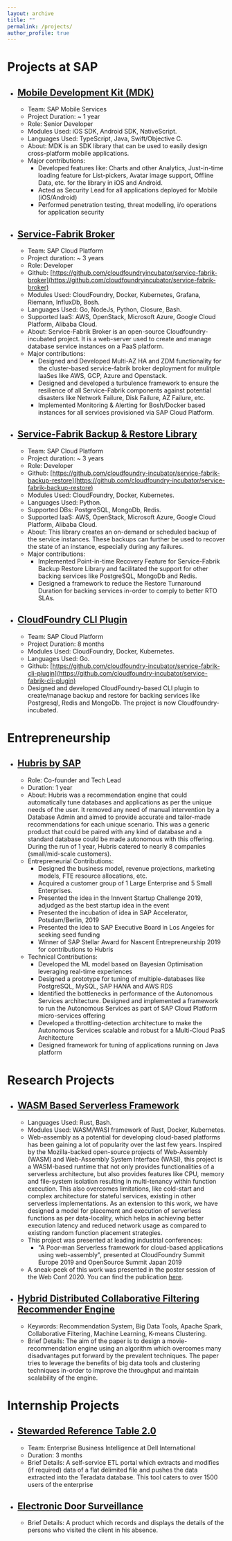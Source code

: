 ```yaml
---
layout: archive
title: ""
permalink: /projects/
author_profile: true
---
```


# Projects at SAP
- ## [Mobile Development Kit (MDK)](#mdk)
    - Team: SAP Mobile Services
    - Project Duration: ~ 1 year
    - Role: Senior Developer
    - Modules Used: iOS SDK, Android SDK, NativeScript.
    - Languages Used: TypeScript, Java, Swift/Objective C.
    - About: MDK is an SDK library that can be used to easily design cross-platform mobile applications.
    - Major contributions:
        - Developed features like: Charts and other Analytics, Just-in-time loading feature for List-pickers, Avatar image support, Offline Data, etc. for the library in iOS and Android.
        - Acted as Security Lead for all applications deployed for Mobile (iOS/Android)
        - Performed penetration testing, threat modelling, i/o operations for application security

- ## [Service-Fabrik Broker](#sf)
    - Team: SAP Cloud Platform
    - Project duration: ~ 3 years
    - Role: Developer
    - Github: [https://github.com/cloudfoundryincubator/service-fabrik-broker](https://github.com/cloudfoundryincubator/service-fabrik-broker)
    - Modules Used: CloudFoundry, Docker, Kubernetes, Grafana, Riemann, InfluxDb, Bosh.
    - Languages Used: Go, NodeJs, Python, Closure, Bash.
    - Supported IaaS: AWS, OpenStack, Microsoft Azure, Google Cloud Platform, Alibaba Cloud. 
    - About: Service-Fabrik Broker is an open-source Cloudfoundry-incubated project. It is a web-server used to create and manage database service instances on a PaaS platform.
    - Major contributions:
        - Designed and Developed Multi-AZ HA and ZDM functionality for the cluster-based service-fabrik broker deployment for mulitple IaaSes like AWS, GCP, Azure and Openstack.
        - Designed and developed a turbulence framework to ensure the resilience of all Service-Fabrik components against potential disasters like Network Failure, Disk Failure, AZ Failure, etc.
        - Implemented Monitoring & Alerting for Bosh/Docker based instances for all services provisioned via SAP Cloud Platform.

- ## [Service-Fabrik Backup & Restore Library](#sfbr)
    - Team: SAP Cloud Platform
    - Project duration: ~ 3 years
    - Role: Developer
    - Github: [https://github.com/cloudfoundry-incubator/service-fabrik-backup-restore](https://github.com/cloudfoundry-incubator/service-fabrik-backup-restore)
    - Modules Used: CloudFoundry, Docker, Kubernetes.
    - Languages Used: Python.
    - Supported DBs: PostgreSQL, MongoDb, Redis.
    - Supported IaaS: AWS, OpenStack, Microsoft Azure, Google Cloud Platform, Alibaba Cloud.
    - About: This library creates an on-demand or scheduled backup of the service instances. These backups can further be used to recover the state of an instance, especially during any failures.
    -  Major contributions:
        - Implemented Point-in-time Recovery Feature for Service-Fabrik Backup Restore Library and facilitated the support for other backing services like PostgreSQL, MongoDb and Redis. 
        - Designed a framework to reduce the Restore Turnaround Duration for backing services in-order to comply to better RTO SLAs.

- ## [CloudFoundry CLI Plugin](#cfcli)
    - Team: SAP Cloud Platform
    - Project Duration: 8 months
    - Modules Used: CloudFoundry, Docker, Kubernetes.
    - Languages Used: Go.
    - Github: [https://github.com/cloudfoundry-incubator/service-fabrik-cli-plugin](https://github.com/cloudfoundry-incubator/service-fabrik-cli-plugin)
    - Designed and developed CloudFoundry-based CLI plugin to create/manage backup and restore for backing services like Postgresql, Redis and MongoDb. The project is now Cloudfoundry-incubated.

# Entrepreneurship
- ## [Hubris by SAP](#hubris)
    - Role: Co-founder and Tech Lead
    - Duration: 1 year
    - About: Hubris was a recommendation engine that could automatically tune databases and applications as per the unique needs of the user. It removed any need of manual intervention by a Database Admin and aimed to provide accurate and tailor-made recommendations for each unique scenario. This was a generic product that could be paired with any kind of database and a standard database could be made autonomous with this offering. During the run of 1 year, Hubris catered to nearly 8 companies (small/mid-scale customers).
    - Entrepreneurial Contributions:
        - Designed the business model, revenue projections, marketing models, FTE resource allocations, etc. 
        - Acquired a customer group of 1 Large Enterprise and 5 Small Enterprises. 
        - Presented the idea in the Innvent Startup Challenge 2019, adjudged as the best startup idea in the event
        - Presented the incubation of idea in SAP Accelerator, Potsdam/Berlin, 2019
        - Presented the idea to SAP Executive Board in Los Angeles for seeking seed funding
        - Winner of SAP Stellar Award for Nascent Entrepreneurship 2019 for contributions to Hubris
    - Technical Contributions:
        - Developed the ML model based on Bayesian Optimisation leveraging real-time experiences
        - Designed a prototype for tuning of multiple-databases like PostgreSQL, MySQL, SAP HANA and AWS RDS
        - Identified the bottlenecks in performance of the Autonomous Services architecture. Designed and implemented a framework to run the Autonomous Services as part of SAP Cloud Platform micro-services offering
        - Developed a throttling-detection architecture to make the Autonomous Services scalable and robust for a Multi-Cloud PaaS Architecture
        - Designed framework for tuning of applications running on Java platform

# Research Projects
- ## [WASM Based Serverless Framework](#wasm)
    - Languages Used: Rust, Bash.
    - Modules Used: WASM/WASI framework of Rust, Docker, Kubernetes.
    - Web-assembly as a potential for developing cloud-based platforms has been gaining a lot of popularity over the last few years. Inspired by the Mozilla-backed open-source projects
    of Web-Assembly (WASM) and Web-Assembly System Interface (WASI), this project is a WASM-based runtime that not only provides functionalities of a serverless architecture, but also provides features like CPU, memory and file-system isolation resulting in multi-tenancy within function execution. This also overcomes limitations, like cold-start and complex architecture for stateful services, existing in other serverless implementations. As an extension to this work, we have designed a model for placement and execution of serverless functions as per data-locality, which helps in achieving better execution latency and reduced network usage as compared to existing random function placement strategies.
    - This project was presented at leading industrial conferences:
        - "A Poor-man Serverless framework for cloud-based applications using web-assembly", presented at CloudFoundry Summit Europe 2019 and OpenSource Summit Japan 2019
    - A sneak-peek of this work was presented in the poster session of the Web Conf 2020. You can find the publication [here](https://dl.acm.org/doi/abs/10.1145/3366424.3382670).

- ## [Hybrid Distributed Collaborative Filtering Recommender Engine](#ug)
    - Keywords: Recommendation System, Big Data Tools, Apache Spark, Collaborative Filtering, Machine Learning, K-means Clustering. 
    - Brief Details: The aim of the paper is to design a movie-recommendation engine using an algorithm which overcomes many disadvantages put forward by the prevalent techniques. The paper tries to leverage the benefits of big data tools and clustering techniques in-order to improve the throughput and maintain scalability of the engine.

# Internship Projects
- ## [Stewarded Reference Table 2.0](#srt)
    - Team: Enterprise Business Intelligence at Dell International
    - Duration: 3 months
    - Brief Details: A self-service ETL portal which extracts and modifies (if required) data of a flat delimited file and pushes the data extracted into the Teradata database. This tool caters to over 1500 users of the enterprise

- ## [Electronic Door Surveillance](#eds)
    - Brief Details: A product which records and displays the details of the persons who visited the client in his absence.